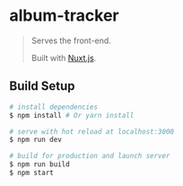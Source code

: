 # album-tracker

> Serves the front-end.
>
> Built with [Nuxt.js](https://github.com/nuxt/nuxt.js).

## Build Setup

``` bash
# install dependencies
$ npm install # Or yarn install

# serve with hot reload at localhost:3000
$ npm run dev

# build for production and launch server
$ npm run build
$ npm start
```